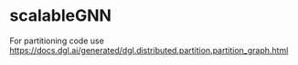 # scalableGNN

For partitioning code use https://docs.dgl.ai/generated/dgl.distributed.partition.partition_graph.html
